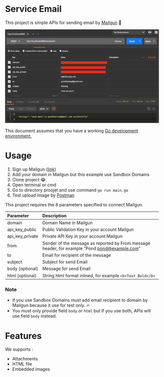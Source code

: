 # Service Email
This project is simple APIs for sending email by [Mailgun](https://www.mailgun.com/) 🔫

![string](image/screen_shot.png)

This document assumes that you have a working [Go development environment.](https://golang.org/doc/install)

# Usage
1. Sign up Mailgun ([link](https://signup.mailgun.com/new/signup))
2. Add your domain in Mailgun but this example use Sandbox Domains
3. Clone project :joy:
4. Open terminal or cmd
5. Go to directory proojet and use command `go run main.go`
6. Test upload image by [Postman](https://www.getpostman.com/)

This project requires the 8 parameters specified to connect Mailgun.

| Parameter  | Description | 
| :---         |     :---     |
| domain   | Domain Name in Mailgun | 
| api_key_public | Public Validation Key in your account Mailgun |
| api_key_private | Private API Key in your account Mailgun |
| from | Sender of the message as reported by From message header, for example “Pond <pond@example.com>” |
| to | Email for recipient of the message |
| subject | Subject for send Email |
| body (optional) | Message for send Email |
| html (optional) | String html format inlined, for example `<b>Text Bold</b>` |

### Note
* if you use Sandbox Domains must add email recipient to domain by Mailgun because it use for test only. 🔥
* You must only provide field `body` or `html` but if you use both, APIs will use field `body` instead.

# Features
We supports : 
* Attachments
* HTML file
* Embedded images